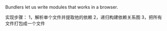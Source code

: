 Bundlers let us write modules that works in a browser.

实现步骤：
1，解析单个文件并提取他的依赖
2，递归构建依赖关系图
3，把所有文件打包成一个文件
